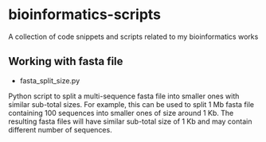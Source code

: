 # bioinformatics-scripts
A collection of code snippets and scripts related to my bioinformatics works

## Working with fasta file
* fasta_split_size.py

Python script to split a multi-sequence fasta file into smaller ones with similar sub-total sizes. For example, this can be used to split 1 Mb fasta file containing 100 sequences into smaller ones of size around 1 Kb. The resulting fasta files will have similar sub-total size of 1 Kb and may contain different number of sequences.
